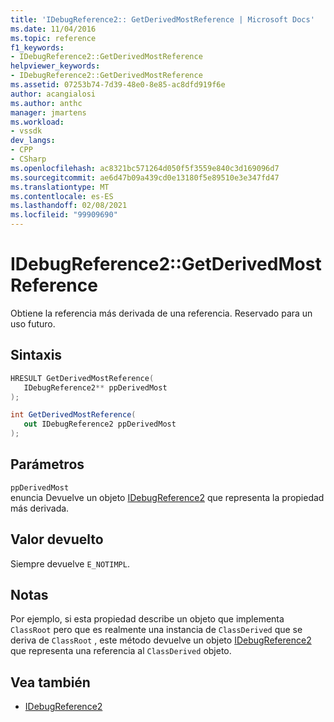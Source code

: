 ```yaml
---
title: 'IDebugReference2:: GetDerivedMostReference | Microsoft Docs'
ms.date: 11/04/2016
ms.topic: reference
f1_keywords:
- IDebugReference2::GetDerivedMostReference
helpviewer_keywords:
- IDebugReference2::GetDerivedMostReference
ms.assetid: 07253b74-7d39-48e0-8e85-ac8dfd919f6e
author: acangialosi
ms.author: anthc
manager: jmartens
ms.workload:
- vssdk
dev_langs:
- CPP
- CSharp
ms.openlocfilehash: ac8321bc571264d050f5f3559e840c3d169096d7
ms.sourcegitcommit: ae6d47b09a439cd0e13180f5e89510e3e347fd47
ms.translationtype: MT
ms.contentlocale: es-ES
ms.lasthandoff: 02/08/2021
ms.locfileid: "99909690"
---
```

# <a name="idebugreference2getderivedmostreference"></a>IDebugReference2::GetDerivedMostReference
Obtiene la referencia más derivada de una referencia. Reservado para un uso futuro.

## <a name="syntax"></a>Sintaxis

```cpp
HRESULT GetDerivedMostReference( 
   IDebugReference2** ppDerivedMost
);
```

```csharp
int GetDerivedMostReference( 
   out IDebugReference2 ppDerivedMost
);
```

## <a name="parameters"></a>Parámetros
`ppDerivedMost`\
enuncia Devuelve un objeto [IDebugReference2](../../../extensibility/debugger/reference/idebugreference2.md) que representa la propiedad más derivada.

## <a name="return-value"></a>Valor devuelto
 Siempre devuelve `E_NOTIMPL`.

## <a name="remarks"></a>Notas
 Por ejemplo, si esta propiedad describe un objeto que implementa `ClassRoot` pero que es realmente una instancia de `ClassDerived` que se deriva de `ClassRoot` , este método devuelve un objeto [IDebugReference2](../../../extensibility/debugger/reference/idebugreference2.md) que representa una referencia al `ClassDerived` objeto.

## <a name="see-also"></a>Vea también
- [IDebugReference2](../../../extensibility/debugger/reference/idebugreference2.md)
